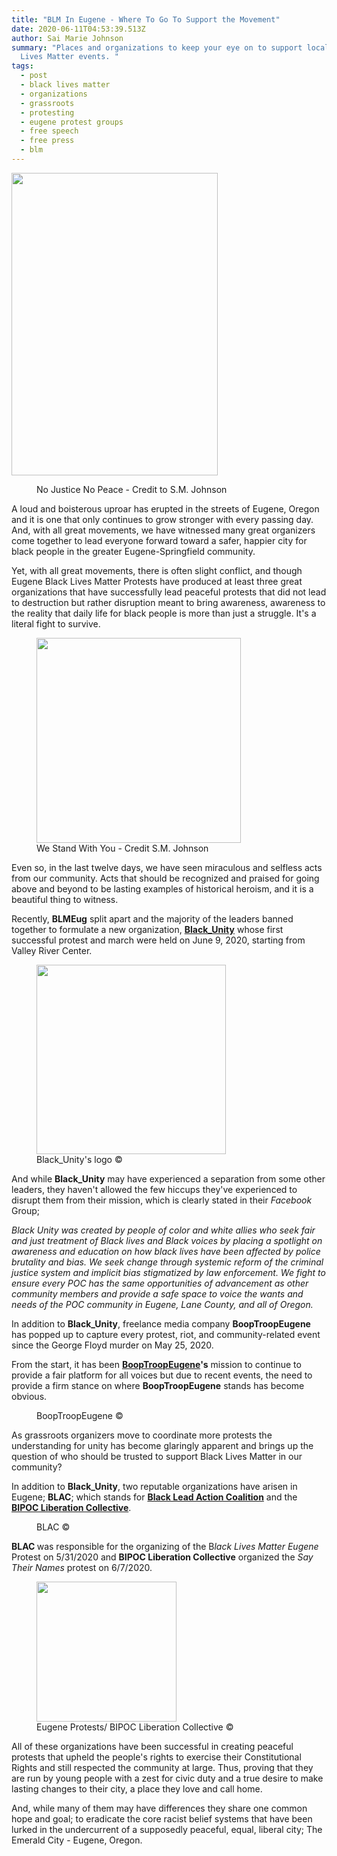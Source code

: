 ```yaml
---
title: "BLM In Eugene - Where To Go To Support the Movement"
date: 2020-06-11T04:53:39.513Z
author: Sai Marie Johnson
summary: "Places and organizations to keep your eye on to support local Black
  Lives Matter events. "
tags:
  - post
  - black lives matter
  - organizations
  - grassroots
  - protesting
  - eugene protest groups
  - free speech
  - free press
  - blm
---
```

<em style="background-attachment: initial; background-clip: initial; background-image: initial; background-origin: initial; background-position: initial; background-repeat: initial; background-size: initial; color: #0e101a; margin-bottom: 0pt; margin-top: 0pt;">  </em><img alt="" class="wp-image-2575" height="484" src="https://saimariejohnson.files.wordpress.com/2020/06/screen-shot-2020-06-10-at-8.41.49-pm.png?w=696" width="330" /><br />
<!-- wp:image {"align":"center","id":2575,"width":330,"height":484,"sizeSlug":"large","className":"is-style-rounded"} -->
<div class="wp-block-image is-style-rounded">
<figure class="aligncenter size-large is-resized"><figcaption>No Justice No Peace - Credit to S.M. Johnson</figcaption></figure></div>
<!-- /wp:image -->

A loud and boisterous uproar has erupted in the streets of Eugene, Oregon and it is one that only continues to grow stronger with every passing day. And, with all great movements, we have witnessed many great organizers come together to lead everyone forward toward a safer, happier city for black people in the greater Eugene-Springfield community.<br />

Yet, with all great movements, there is often slight conflict, and though Eugene Black Lives Matter Protests have produced at least three great organizations that have successfully lead peaceful protests that did not lead to destruction but rather disruption meant to bring awareness, awareness to the reality that daily life for black people is more than just a struggle. It's a literal fight to survive.<br />

<!-- wp:image {"align":"center","id":2577,"width":327,"height":328,"sizeSlug":"large","className":""} -->
<div class="wp-block-image">
<figure class="aligncenter size-large is-resized"><img alt="" class="wp-image-2577" height="328" src="https://saimariejohnson.files.wordpress.com/2020/06/screen-shot-2020-06-10-at-8.47.56-pm.png?w=1022" width="327" /><figcaption>We Stand With You - Credit S.M. Johnson</figcaption></figure></div>
<!-- /wp:image -->

Even so, in the last twelve days, we have seen miraculous and selfless acts from our community. Acts that should be recognized and praised for going above and beyond to be lasting examples of historical heroism, and it is a beautiful thing to witness.<br />

Recently, <strong>BLMEug</strong> split apart and the majority of the leaders banned together to formulate a new organization, <a href="https://www.facebook.com/groups/586649215586805" rel="noreferrer noopener" target="_blank"><strong>Black_Unity</strong></a> whose first successful protest and march were held on June 9, 2020, starting from Valley River Center.<br />

<!-- wp:image {"align":"center","id":2579,"width":303,"height":303,"sizeSlug":"large","className":"is-style-rounded"} -->
<div class="wp-block-image is-style-rounded">
<figure class="aligncenter size-large is-resized"><img alt="" class="wp-image-2579" height="303" src="https://saimariejohnson.files.wordpress.com/2020/06/6d3fxuny_400x400.jpg?w=399" width="303" /><figcaption>Black_Unity's logo © </figcaption></figure></div>
<!-- /wp:image -->

And while <strong>Black_Unity</strong> may have experienced a separation from some other leaders, they haven't allowed the few hiccups they've experienced to disrupt them from their mission, which is clearly stated in their <em>Facebook</em> Group;<br />

<em> Black Unity was created by people of color and white allies who seek fair and just treatment of Black lives and Black voices by placing a spotlight on awareness and education on how black lives have been affected by police brutality and bias. We seek change through systemic reform of the criminal justice system and implicit bias stigmatized by law enforcement. We fight to ensure every POC has the same opportunities of advancement as other community members and provide a safe space to voice the wants and needs of the POC community in Eugene, Lane County, and all of Oregon.</em><br />

In addition to <strong>Black_Unity</strong>, freelance media company <strong>BoopTroopEugene</strong> has popped up to capture every protest, riot, and community-related event since the George Floyd murder on May 25, 2020.<br />

From the start, it has been <a href="http://www.booptroopeugene.com/" rel="noreferrer noopener" target="_blank"><strong>BoopTroopEugene</strong></a><strong>'s</strong> mission to continue to provide a fair platform for all voices but due to recent events, the need to provide a firm stance on where <strong>BoopTroopEugene</strong> stands has become obvious.<br />

<!-- wp:image {"id":2580,"sizeSlug":"large"} -->
<figure class="wp-block-image size-large"><img alt="" class="wp-image-2580" src="https://saimariejohnson.files.wordpress.com/2020/06/booptroopeugcv-1.png?w=820" /><figcaption>BoopTroopEugene © </figcaption></figure>
<!-- /wp:image -->

As grassroots organizers move to coordinate more protests the understanding for unity has become glaringly apparent and brings up the question of who should be trusted to support Black Lives Matter in our community?<br />

In addition to <strong>Black_Unity</strong>, two reputable organizations have arisen in Eugene; <strong>BLAC</strong>; which stands for <strong><a href="https://www.facebook.com/blackledactioncoalition/">Black Lead Action Coalition</a></strong> and the <strong><a href="https://www.facebook.com/eugeneforchange">BIPOC Liberation Collective</a></strong>.<br />

<!-- wp:image {"id":2582,"sizeSlug":"large"} -->
<figure class="wp-block-image size-large"><img alt="" class="wp-image-2582" src="https://saimariejohnson.files.wordpress.com/2020/06/screen-shot-2020-06-10-at-8.52.21-pm.png?w=1024" /><figcaption>BLAC © </figcaption></figure>
<!-- /wp:image -->

<strong>     BLAC </strong>was responsible for the organizing of the B<em>lack Lives Matter Eugene</em> Protest on 5/31/2020 and <strong>BIPOC Liberation Collective</strong> organized the <em>Say Their Names</em> protest on 6/7/2020.<br />

<!-- wp:image {"align":"center","id":2583,"width":224,"height":224,"sizeSlug":"large","className":"is-style-rounded"} -->
<div class="wp-block-image is-style-rounded">
<figure class="aligncenter size-large is-resized"><img alt="" class="wp-image-2583" height="224" src="https://saimariejohnson.files.wordpress.com/2020/06/82842132_3556501981030549_1665659768464736256_n.jpg?w=416" width="224" /><figcaption>Eugene Protests/ BIPOC Liberation Collective © </figcaption></figure></div>
<!-- /wp:image -->

All of these organizations have been successful in creating peaceful protests that upheld the people's rights to exercise their Constitutional Rights and still respected the community at large. Thus, proving that they are run by young people with a zest for civic duty and a true desire to make lasting changes to their city, a place they love and call home.<br />

And, while many of them may have differences they share one common hope and goal; to eradicate the core racist belief systems that have been lurked in the undercurrent of a supposedly peaceful, equal, liberal city; The Emerald City - Eugene, Oregon.<br />
